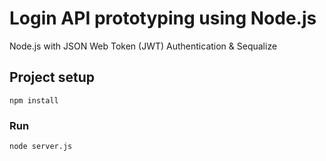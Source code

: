 # Login API prototyping using Node.js 

Node.js with JSON Web Token (JWT) Authentication & Sequalize

## Project setup
```
npm install
```

### Run
```
node server.js
```
